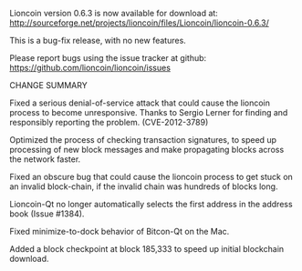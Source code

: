 Lioncoin version 0.6.3 is now available for download at:
  http://sourceforge.net/projects/lioncoin/files/Lioncoin/lioncoin-0.6.3/

This is a bug-fix release, with no new features.

Please report bugs using the issue tracker at github:
  https://github.com/lioncoin/lioncoin/issues

CHANGE SUMMARY

Fixed a serious denial-of-service attack that could cause the
lioncoin process to become unresponsive. Thanks to Sergio Lerner
for finding and responsibly reporting the problem. (CVE-2012-3789)

Optimized the process of checking transaction signatures, to
speed up processing of new block messages and make propagating
blocks across the network faster.

Fixed an obscure bug that could cause the lioncoin process to get
stuck on an invalid block-chain, if the invalid chain was
hundreds of blocks long.

Lioncoin-Qt no longer automatically selects the first address
in the address book (Issue #1384).

Fixed minimize-to-dock behavior of Bitcon-Qt on the Mac.

Added a block checkpoint at block 185,333 to speed up initial
blockchain download.
